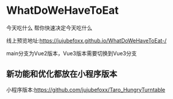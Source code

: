 # WhatDoWeHaveToEat

今天吃什么 帮你快速决定今天吃什么

线上预览地址:https://jujubefoxx.github.io/WhatDoWeHaveToEat-/

main分支为Vue2版本，Vue3版本需要切换到Vue3分支

## 新功能和优化都放在小程序版本
小程序版本:https://github.com/jujubefoxx/Taro_HungryTurntable

